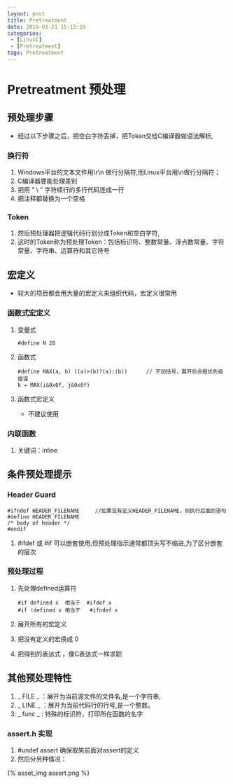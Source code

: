 ```yaml
---
layout: post
title: Pretreatment
date: 2019-03-21 15:15:19
categories:
 - [LinuxC]
 - [Pretreatment]
tags: Pretreatment
---
```


# Pretreatment 预处理

## 预处理步骤

+ 经过以下步骤之后，把空白字符丢掉，把Token交给C编译器做语法解析,

### 换行符

1. Windows平台的文本文件用\r\n 做行分隔符,而Linux平台用\n做行分隔符；
2. C编译器要能处理差别
3. 把用 “ \ ” 字符续行的多行代码连成一行
4. 把注释都替换为一个空格

### Token

1. 然后预处理器把逻辑代码行划分成Token和空白字符,
2. 这时的Token称为预处理Token：包括标识符、整数常量、浮点数常量、字符常量、字符串、运算符和其它符号

## 宏定义

+ 较大的项目都会用大量的宏定义来组织代码，宏定义很常用

### 函数式宏定义

1. 变量式

   ```
   #define N 20
   ```

2. 函数式

   ```
   #define MAX(a, b) ((a)>(b)?(a):(b))		// 不加括号，展开后会报优先级错误
   k = MAX(i&0x0f, j&0x0f)
   ```

3. 函数式宏定义

   + 不建议使用

### 内联函数

1. 关键词：inline

## 条件预处理提示

### Header Guard

```
#ifndef HEADER_FILENAME		//如果没有定义HEADER_FILENAME，则执行后面的语句
#define HEADER_FILENAME
/* body of header */
#endif

```

1. #ifdef 或 #if 可以嵌套使用,但预处理指示通常都顶头写不缩进,为了区分嵌套的层次

### 预处理过程

1. 先处理defined运算符

   ```
   #if defined x  相当于  #ifdef x
   #if !defined x 相当于	#ifndef x
   ```

2. 展开所有的宏定义

3. 把没有定义的宏换成 0

4. 把得到的表达式 ，像C表达式一样求职

## 其他预处理特性

1. _ FILE _  ：展开为当前源文件的文件名,是一个字符串,
2. _ LINE _  ：展开为当前代码行的行号,是一个整数。
3. _ func _   :  特殊的标识符，打印所在函数的名字

### assert.h 实现

1. #undef assert 确保取笑前面对assert的定义
2. 然后分另种情况：

{% asset_img assert.png %}